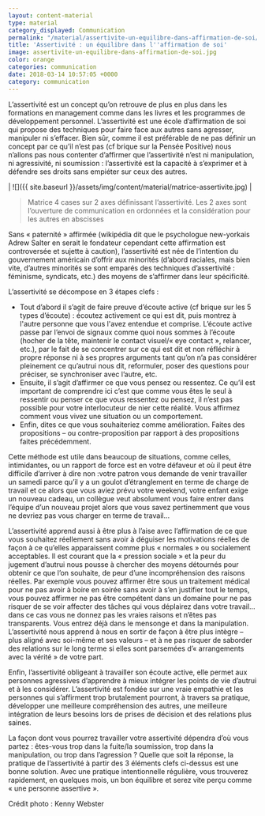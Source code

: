 ```yaml
---
layout: content-material
type: material
category_displayed: Communication
permalink: "/material/assertivite-un-equilibre-dans-affirmation-de-soi/"
title: 'Assertivité : un équilibre dans l''affirmation de soi'
image: assertivite-un-equilibre-dans-affirmation-de-soi.jpg
color: orange
categories: communication
date: 2018-03-14 10:57:05 +0000
category: communication
---
```


L’assertivité est un concept qu’on retrouve de plus en plus dans les formations en management comme dans les livres et les programmes de développement personnel. L’assertivité est une école d’affirmation de soi qui propose des techniques pour faire face aux autres sans agresser, manipuler ni s’effacer. Bien sûr, comme il est préférable de ne pas définir un concept par ce qu’il n’est pas (cf brique sur la Pensée Positive) nous n’allons pas nous contenter d’affirmer que l’assertivité n’est ni manipulation, ni agressivité, ni soumission : l’assertivité est la capacité à s’exprimer et à défendre ses droits sans empiéter sur ceux des autres.

| ![]({{ site.baseurl }}/assets/img/content/material/matrice-assertivite.jpg) |

> Matrice 4 cases sur 2 axes définissant l’assertivité. Les 2 axes sont l’ouverture de communication en ordonnées et la considération pour les autres en abscisses

Sans &laquo;&nbsp;paternité&nbsp;&raquo; affirmée (wikipédia dit que le psychologue new-yorkais Adrew Salter en serait le fondateur cependant cette affirmation est controversée et sujette à caution), l’assertivité est née de l’intention du gouvernement américain d’offrir aux minorités (d’abord raciales, mais bien vite, d’autres minorités se sont emparés des techniques d’assertivité : féminisme, syndicats, etc.) des moyens de s’affirmer dans leur spécificité.

L’assertivité se décompose en 3 étapes clefs :

- Tout d’abord il s’agit de faire preuve d’écoute active (cf brique sur les 5 types d’écoute) : écoutez activement ce qui est dit, puis montrez à l'autre personne que vous l'avez entendue et comprise. L’écoute active passe par l’envoi de signaux comme quoi nous sommes à l’écoute (hocher de la tête, maintenir le contact visuel/&laquo;&nbsp;eye contact&nbsp;&raquo;, relancer, etc.), par le fait de se concentrer sur ce qui est dit et non réfléchir à propre réponse ni à ses propres arguments tant qu’on n’a pas considérer pleinement ce qu’autrui nous dit, reformuler, poser des questions pour préciser, se synchroniser avec l’autre, etc.
- Ensuite, il s’agit d’affirmer ce que vous pensez ou ressentez. Ce qu’il est important de comprendre ici c’est que comme vous êtes le seul à ressentir ou penser ce que vous ressentez ou pensez, il n’est pas possible pour votre interlocuteur de nier cette réalité. Vous affirmez comment vous vivez une situation ou un comportement.
- Enfin, dites ce que vous souhaiteriez comme amélioration. Faites des propositions – ou contre-proposition par rapport à des propositions faites précédemment.

Cette méthode est utile dans beaucoup de situations, comme celles, intimidantes, ou un rapport de force est en votre défaveur et où il peut être difficile d’arriver à dire non :votre patron vous demande de venir travailler un samedi parce qu’il y a un goulot d’étranglement en terme de charge de travail et ce alors que vous aviez prévu votre weekend, votre enfant exige un nouveau cadeau, un collègue veut absolument vous faire entrer dans l’équipe d’un nouveau projet alors que vous savez pertinemment que vous ne devriez pas vous charger en terme de travail…

L’assertivité apprend aussi à être plus à l’aise avec l’affirmation de ce que vous souhaitez réellement sans avoir à déguiser les motivations réelles de façon à ce qu’elles apparaissent comme plus &laquo;&nbsp;normales&nbsp;&raquo; ou socialement acceptables. Il est courant que la &laquo;&nbsp;pression sociale&nbsp;&raquo; et la peur du jugement d’autrui nous pousse à chercher des moyens détournés pour obtenir ce que l’on souhaite, de peur d’une incompréhension des raisons réelles. Par exemple vous pouvez affirmer être sous un traitement médical pour ne pas avoir à boire en soirée sans avoir à s’en justifier tout le temps, vous pouvez affirmer ne pas être compétent dans un domaine pour ne pas risquer de se voir affecter des tâches qui vous déplairez dans votre travail… dans ce cas vous ne donnez pas les vraies raisons et n’êtes pas transparents. Vous entrez déjà dans le mensonge et dans la manipulation. L’assertivité nous apprend à nous en sortir de façon à être plus intègre – plus aligné avec soi-même et ses valeurs – et à ne pas risquer de saborder des relations sur le long terme si elles sont parsemées d’&laquo;&nbsp;arrangements avec la vérité&nbsp;&raquo; de votre part.

Enfin, l’assertivité obligeant à travailler son écoute active, elle permet aux personnes agressives d’apprendre à mieux intégrer les points de vie d’autrui et à les considérer. L’assertivité est fondée sur une vraie empathie et les personnes qui s’affirment trop brutalement pourront, à travers sa pratique, développer une meilleure compréhension des autres, une meilleure intégration de leurs besoins lors de prises de décision et des relations plus saines.

La façon dont vous pourrez travailler votre assertivité dépendra d’où vous partez : êtes-vous trop dans la fuite/la soumission, trop dans la manipulation, ou trop dans l’agression ? Quelle que soit la réponse, la pratique de l’assertivité à partir des 3 éléments clefs ci-dessus est une bonne solution. Avec une pratique intentionnelle régulière, vous trouverez rapidement, en quelques mois, un bon équilibre et serez vite perçu comme &laquo;&nbsp;une personne assertive&nbsp;&raquo;.

Crédit photo : Kenny Webster
